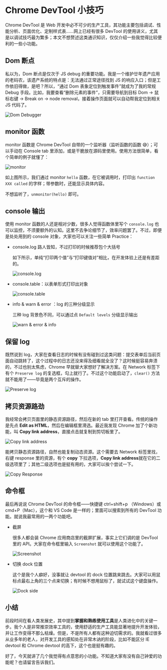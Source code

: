 # Chrome DevTool 小技巧

Chrome DevTool 是 Web 开发中必不可少的生产工具，其功能主要包括调试、性能分析、页面优化、定制样式表……网上已经有很多 DevTool 的使用讲义，尤其是以调试技巧最为繁多；本文不想赘述这类通识知识，仅仅介绍一些我觉得比较便利的一些小功能。

## Dom 断点

私以为，Dom 断点是仅次于 JS debug 的重要功能。我是一个维护廿年遗产应用的老码农，该遗产系统的特点是：无法通过正常途径找到 JS 的响应入口；但是工作依旧得做，是吧？所以，“通过 Dom 表象定位到触发事件”就成为了我的常规 Debug 手段。比如，我要查看“删除元素的事件”，只需要导航到目标 Dom -> 鼠标右键 -> Break on -> node removal，接着操作页面就可以自动帮我定位到相关 JS 代码了。

![Dom Debugger][3]

## monitor 函数

monitor 函数是 Chrome DevTool 自带的一个监听器（监听函数的函数 😅）；可以手动在 Console tab 里添加，或是干脆放在源码里使用。使用方法很简单，看个简单的例子就懂了：

![monitor][4]

如上图所示，我们通过 monitor `hello` 函数，在它被调用时，打印出 `function XXX called` 的字样；带参数时，还能显示具体内容。

不想监听了，`unmonitor(hello)` 即可。

## console 输出

使用 monitor 函数的人还是相对少数，很多人觉得函数体里写个 `console.log` 也可以监控，不须要额外的认知。这里不去争论细节了，效率问题罢了。不过，即便是处处用到的 console 对象，大家也可以关注一些简单 Practice：

- console.log 路人皆知，不过打印的时候推荐包个大括号

  如下所示，单纯“打印两个值”与“打印键值对”相比，在开发体验上还是有差距的。

  ![console.log][5]

- console.table：以表单形式打印出对象

  ![console.table][6]

- info & warn & error ：log 的三种分级显示

  三种 log 背景色不同，可以通过点 `Default levels` 分级显示输出

  ![warn & error & info][7]

## 保留 log

既然说到 log，大家在查看日志的时候有没有碰到过这类问题：提交表单后当前页面自动跳转了，这个过程中的日志还没来得及细看就全没了？这时候挺容易奔溃的，不过也别太焦虑，Chrome 早就替大家想好了解决方案。在 Network 标签下有个 `Preserve log` 的复选框，勾上就行了。不过这个功能启动了，`clear()` 方法就不能用了——毕竟是两个互斥的操作。

![Preserve log][8]

## 拷贝资源路劲

我经常会拷贝页面里的静态资源路径，然后在新的 tab 里打开查看。传统的操作是先点 **Edit as HTML**，然后在编辑框里滑选。最近我发现 Chrome 加了个新功能，叫 **Copy link address**，直接点击就复制到剪切板里了。

![Copy link address][9]

能拷贝静态资源路径，自然也能复制动态资源。这个需要去 Network 标签里找，右键 response 里的资源，有个 **copy** 下拉选项，**Copy link address**就在它的二级选项里了；其他二级选项也是挺有用的，大家可以挨个尝试一下。

![Copy Response][10]

## 命令框

最后再说说 Chrome DevTool 的命令框——快捷键 ctrl+shift+p （Windows）或 cmd+P（Mac），这个和 VS Code 是一样的；里面可以搜索到所有的 DevTool 功能。就说我最常用的一两个功能吧。

- 截屏

  很多人都会装 Chrome 应用商店里的截屏扩展，事实上它们调的是 DevTool 里的 API。大家在命令框里输入 `Screenshot` 就可以使用这个功能了。

  ![Screenshot][1]

- 切换 dock 位置

  这个是我个人癖好，没事就让 devtool 的 dock 位置跳来跳去。大家可以用鼠标点最右上角的三个点来切换；有时候不想用鼠标了，就试试这个键盘操作。

  ![Dock side][2]

## 小结

前段时间在看人类发展史，其中提到**掌握和熟练使用工具**是人类进化中的关键一步。我个人是非常推崇效率工具的，使用舒适的生产工具能显著地提升开发体验，并让工作变得不那么枯燥。但是，不是所有人都有这种迫切需求的。我就看过很多从业多年的老人，对开发工具的感知处在非常木讷的阶段，比如不能区分 IE devtool 和 Chrome devtool 的高下，这个也是挺有趣的。

好了，今天就讲了几个我觉得有点意思的小功能。不知道大家有没有自己钟爱的功能呢？也请留言告诉我们。

[1]: ./img/screenshot.png
[2]: ./img/dock.gif
[3]: ./img/dom-debug.png
[4]: ./img/monitor.png
[5]: ./img/console.log.png
[6]: ./img/console.table.png
[7]: ./img/console.error.png
[8]: ./img/preserve.log.png
[9]: ./img/copy-link.png
[10]: ./img/copy-response.png
